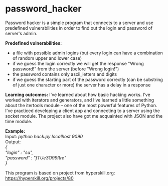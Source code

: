 # password_hacker
Password hacker is a simple program that connects to a server and use predefined vulnerabilities in order to find out the login and password of server's admin. 

**Predefined vulnerabilities:**
- a file with possible admin logins (but every login can have a combination of random upper and lower case)
- if we guess the login correctly we will get the response "Wrong password!" from the server (before "Wrong login!")
- the password contains only ascii_letters and digits
- if we guess the starting part of the password correctly (can be substring of just one character or more) the server has a delay in a response

**Learning outcomes:**
I've learned about how basic hacking works. I've worked with iterators and generators, and I’ve learned a little something about the itertools module – 
one of the most powerful features of Python. I've practiced developing a client app and connecting to a server using the socket module. 
The project also have got me acquainted with JSON and the time module.
 
   
**Example:**  
Input: *python hack.py localhost 9090*  
Output:  
*{  
      "login" : "su",  
      "password" : "fTUe3O99Rre"  
}*    


This program is based on project from hyperskill.org:  https://hyperskill.org/projects/80  
